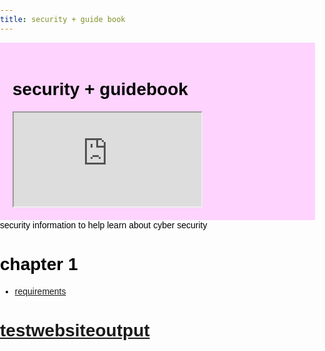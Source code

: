 ```yaml
---
title: security + guide book
---
```



<style>
  body {
    margin: 0;
    padding: 0;
    background-image: url(corridos.jpg);
    background-repeat: repeat;
    background-position: center;
    font-family: Arial, sans-serif;
    color: rgba(0,0,0);
  }

  .container {
    margin: 0 auto;
    padding: 20px;
    background-color: rgba(255, 43, 255, 0.2);
    color: rgba(0,0,0);
  }
</style>

<div class="container">
  <h1>security + guidebook</h1>
  <iframe src="https://novaxiophi.github.io/securityplusTraining.githubpages.io/" title="i frame output"></iframe>
</div>
security information to help learn about cyber security 

# chapter 1

- [requirements](SecurityPlus/requirements.md)

# [testwebsiteoutput](testOutMarkdown.md)